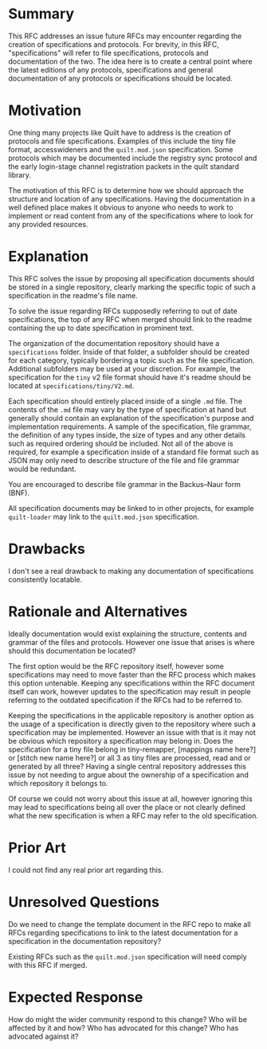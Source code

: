 # Summary

This RFC addresses an issue future RFCs may encounter regarding the creation
of specifications and protocols. For brevity, in this RFC, "specifications" will refer to file specifications,
protocols and documentation of the two.
The idea here is to create a central point where the latest editions of any protocols, specifications and
general documentation of any protocols or specifications should be located.

# Motivation

One thing many projects like Quilt have to address is the creation of protocols and file specifications. Examples of
this include the tiny file format, accesswideners and the `quilt.mod.json` specification. Some protocols which may be
documented include the registry sync protocol and the early login-stage channel registration packets in the
quilt standard library.

The motivation of this RFC is to determine how we should approach the structure and location of any specifications.
Having the documentation in a well defined place makes it obvious to anyone who needs to work to implement or read
content from any of the specifications where to look for any provided resources.

# Explanation

This RFC solves the issue by proposing all specification documents should be stored in a single repository,
clearly marking the specific topic of such a specification in the readme's file name.

To solve the issue regarding RFCs supposedly referring to out of date specifications, the top of any RFC when merged should
link to the readme containing the up to date specification in prominent text.

The organization of the documentation repository should have a `specifications` folder. Inside of that folder, a subfolder
should be created for each category, typically bordering a topic such as the file specification. Additional subfolders may be used at your discretion.
For example, the specification for the `tiny` v2 file format should have it's readme should be located at
`specifications/tiny/V2.md`.

Each specification should entirely placed inside of a single `.md` file. The contents of the `.md` file may vary by the
type of specification at hand but generally should contain an explanation of the specification's purpose and
implementation requirements. A sample of the specification, file grammar, the definition of any types inside,
the size of types and any other details such as required ordering should be included. Not all of the above is required,
for example a specification inside of a standard file format such as JSON may only need to describe structure of the file
and file grammar would be redundant.

You are encouraged to describe file grammar in the Backus–Naur form (BNF).

All specification documents may be linked to in other projects, for example `quilt-loader` may link to the
`quilt.mod.json` specification.

# Drawbacks

I don't see a real drawback to making any documentation of specifications consistently locatable.

# Rationale and Alternatives

Ideally documentation would exist explaining the structure, contents and grammar of
the files and protocols. However one issue that arises is where should this documentation be located?

The first option would be the RFC repository itself, however some specifications may need to move faster than the RFC process
which makes this option untenable. Keeping any specifications within the RFC document itself can work,
however updates to the specification may result in people referring to the outdated specification if the RFCs had to be referred
to.

Keeping the specifications in the applicable repository is another option as the usage of a specification is directly 
given to the repository where such a specification may be implemented. However an issue with that is it may not be obvious
which repository a specification may belong in. Does the specification for a tiny file belong in tiny-remapper,
[mappings name here?] or [stitch new name here?] or all 3 as tiny files are processed, read and or generated by all three?
Having a single central repository addresses this issue by not needing to argue about the ownership of a specification
and which repository it belongs to.

Of course we could not worry about this issue at all, however ignoring this may lead to specifications being all over the place
or not clearly defined what the new specification is when a RFC may refer to the old specification.

# Prior Art

I could not find any real prior art regarding this.

# Unresolved Questions

Do we need to change the template document in the RFC repo to make all RFCs regarding specifications to link to the
latest documentation for a specification in the documentation repository?

Existing RFCs such as the `quilt.mod.json` specification will need comply with this RFC if merged.

# Expected Response

How do might the wider community respond to this change? Who will be affected
by it and how? Who has advocated for this change? Who has advocated against it?



